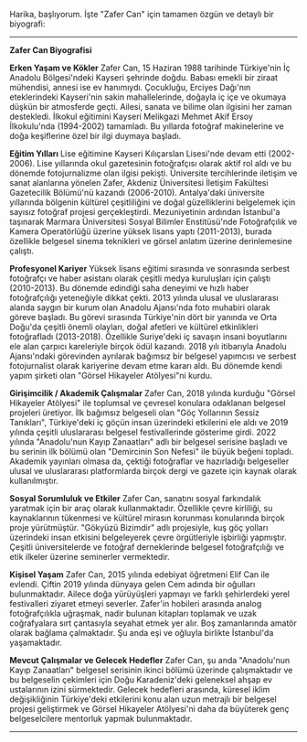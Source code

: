 Harika, başlıyorum. İşte "Zafer Can" için tamamen özgün ve detaylı bir biyografi:

---

**Zafer Can Biyografisi**

**Erken Yaşam ve Kökler**
Zafer Can, 15 Haziran 1988 tarihinde Türkiye'nin İç Anadolu Bölgesi'ndeki Kayseri şehrinde doğdu. Babası emekli bir ziraat mühendisi, annesi ise ev hanımıydı. Çocukluğu, Erciyes Dağı'nın eteklerindeki Kayseri'nin sakin mahallelerinde, doğayla iç içe ve okumaya düşkün bir atmosferde geçti. Ailesi, sanata ve bilime olan ilgisini her zaman destekledi. İlkokul eğitimini Kayseri Melikgazi Mehmet Akif Ersoy İlkokulu'nda (1994-2002) tamamladı. Bu yıllarda fotoğraf makinelerine ve doğa keşiflerine özel bir ilgi duymaya başladı.

**Eğitim Yılları**
Lise eğitimine Kayseri Kılıçarslan Lisesi'nde devam etti (2002-2006). Lise yıllarında okul gazetesinin fotoğrafçısı olarak aktif rol aldı ve bu dönemde fotojurnalizme olan ilgisi pekişti. Üniversite tercihlerinde iletişim ve sanat alanlarına yönelen Zafer, Akdeniz Üniversitesi İletişim Fakültesi Gazetecilik Bölümü'nü kazandı (2006-2010). Antalya'daki üniversite yıllarında bölgenin kültürel çeşitliliğini ve doğal güzelliklerini belgelemek için sayısız fotoğraf projesi gerçekleştirdi. Mezuniyetinin ardından İstanbul'a taşınarak Marmara Üniversitesi Sosyal Bilimler Enstitüsü'nde Fotoğrafçılık ve Kamera Operatörlüğü üzerine yüksek lisans yaptı (2011-2013), burada özellikle belgesel sinema teknikleri ve görsel anlatım üzerine derinlemesine çalıştı.

**Profesyonel Kariyer**
Yüksek lisans eğitimi sırasında ve sonrasında serbest fotoğrafçı ve haber asistanı olarak çeşitli medya kuruluşları için çalıştı (2010-2013). Bu dönemde edindiği saha deneyimi ve hızlı haber fotoğrafçılığı yeteneğiyle dikkat çekti.
2013 yılında ulusal ve uluslararası alanda saygın bir kurum olan Anadolu Ajansı'nda foto muhabiri olarak göreve başladı. Bu görevi sırasında Türkiye'nin dört bir yanında ve Orta Doğu'da çeşitli önemli olayları, doğal afetleri ve kültürel etkinlikleri fotoğrafladı (2013-2018). Özellikle Suriye'deki iç savaşın insani boyutlarını ele alan çarpıcı kareleriyle birçok ödül kazandı.
2018 yılı itibarıyla Anadolu Ajansı'ndaki görevinden ayrılarak bağımsız bir belgesel yapımcısı ve serbest fotojurnalist olarak kariyerine devam etme kararı aldı. Bu dönemde kendi yapım şirketi olan "Görsel Hikayeler Atölyesi"ni kurdu.

**Girişimcilik / Akademik Çalışmalar**
Zafer Can, 2018 yılında kurduğu "Görsel Hikayeler Atölyesi" ile toplumsal ve çevresel konulara odaklanan belgesel projeleri üretiyor. İlk bağımsız belgeseli olan "Göç Yollarının Sessiz Tanıkları", Türkiye'deki iç göçün insan üzerindeki etkilerini ele aldı ve 2019 yılında çeşitli uluslararası belgesel festivallerinde gösterime girdi.
2022 yılında "Anadolu'nun Kayıp Zanaatları" adlı bir belgesel serisine başladı ve bu serinin ilk bölümü olan "Demircinin Son Nefesi" ile büyük beğeni topladı.
Akademik yayınları olmasa da, çektiği fotoğraflar ve hazırladığı belgeseller ulusal ve uluslararası platformlarda birçok dergi ve gazete için kaynak olarak kullanılmıştır.

**Sosyal Sorumluluk ve Etkiler**
Zafer Can, sanatını sosyal farkındalık yaratmak için bir araç olarak kullanmaktadır. Özellikle çevre kirliliği, su kaynaklarının tükenmesi ve kültürel mirasın korunması konularında birçok proje yürütmüştür. "Gökyüzü Bizimdir" adlı projesiyle, kuş göç yolları üzerindeki insan etkisini belgeleyerek çevre örgütleriyle işbirliği yapmıştır. Çeşitli üniversitelerde ve fotoğraf derneklerinde belgesel fotoğrafçılığı ve etik ilkeler üzerine seminerler vermektedir.

**Kişisel Yaşam**
Zafer Can, 2015 yılında edebiyat öğretmeni Elif Can ile evlendi. Çiftin 2019 yılında dünyaya gelen Cem adında bir oğulları bulunmaktadır. Ailece doğa yürüyüşleri yapmayı ve farklı şehirlerdeki yerel festivalleri ziyaret etmeyi severler.
Zafer'in hobileri arasında analog fotoğrafçılıkla uğraşmak, nadir bulunan kitapları toplamak ve uzak coğrafyalara sırt çantasıyla seyahat etmek yer alır. Boş zamanlarında amatör olarak bağlama çalmaktadır. Şu anda eşi ve oğluyla birlikte İstanbul'da yaşamaktadır.

**Mevcut Çalışmalar ve Gelecek Hedefler**
Zafer Can, şu anda "Anadolu'nun Kayıp Zanaatları" belgesel serisinin ikinci bölümü üzerinde çalışmaktadır ve bu belgeselin çekimleri için Doğu Karadeniz'deki geleneksel ahşap ev ustalarının izini sürmektedir. Gelecek hedefleri arasında, küresel iklim değişikliğinin Türkiye'deki etkilerini konu alan uzun metrajlı bir belgesel projesi geliştirmek ve Görsel Hikayeler Atölyesi'ni daha da büyüterek genç belgeselcilere mentorluk yapmak bulunmaktadır.

---